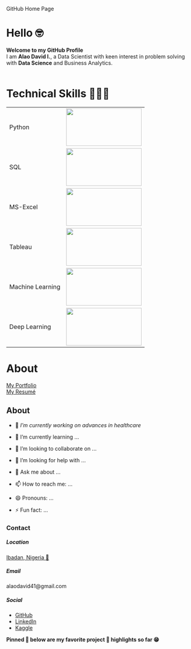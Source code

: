 GitHub Home Page
# Hello 🤓

**Welcome to my GitHub Profile** <br/>
I am **Alao David I.**, a Data Scientist with keen interest in problem solving with **Data Science** and Business Analytics.
<br/><br/>
# Technical Skills 👨🏽‍💻
| | |
|:--|:--|
| Python | <img src="https://www.python.org/static/img/python-logo@2x.png" width=200 height=100>|
| SQL |<img src="https://www.logo.wine/a/logo/MySQL/MySQL-Logo.wine.svg" width=200 height=100>
| MS-Excel | <img src="https://encrypted-tbn0.gstatic.com/images?q=tbn:ANd9GcTWsd09BaA-7OvTEVbMFpTwRkvNQO9FEAiCkA&usqp=CAU" width="200" height="100">
| Tableau | <img src="https://encrypted-tbn0.gstatic.com/images?q=tbn:ANd9GcTxHQwEvARABSie148g-GgboHsDqe2Awq0obg&usqp=CAU" width="200" height="100">
| Machine Learning | <img src="https://encrypted-tbn0.gstatic.com/images?q=tbn:ANd9GcTfYDhzR5vu8TiyJfKGFTwgKJZ-9gjVxNTN5Q7DaRxviqMut31AGu9eNR4&s=10" width="200" height="100">
| Deep Learning | <img src="https://encrypted-tbn0.gstatic.com/images?q=tbn:ANd9GcRbkMRMGBkSh5_7qvQMaj8M3hULDLArHS7eRw&usqp=CAU" width="200" height="100">

# About

[My Portfolio](https://invest41.github.io/AlaoDavid.github.io/)
<br/>
[My Resumé](https://github.com/invest41/Resume/blob/main/IMG_9326.jpeg)

## About

- 🔭 *I’m currently working on advances in healthcare*

- 🌱 I’m currently learning ...

- 👯 I’m looking to collaborate on ...

- 🤔 I’m looking for help with ...

- 💬 Ask me about ...

- 📫 How to reach me: ...

- 😄 Pronouns: ...

- ⚡ Fun fact: ...




### Contact
<div class="row">
  <div class="col6 col-12-small">
  <h5>Location</h5>
    <a href="https://maps.app.goo.gl/9ej8vPxqu2JeUyS4A">Ibadan, Nigeria 📍</a>
  <h5>Email</h5>
   <p>
     alaodavid41@gmail.com
   </p>
  </div>
  <div class=col-6 col-12-small">
   <h5>Social</h5>
   <ul class="icons alt">
     <li><a href="https://github.com/invest41" class="icon brands alt fa-github"><span class="label">GitHub</span></a></li>
     <li><a href="https://www.linkedin.com/in/david-alao-72362113b/" class="icon brands alt fa-linkedin"><span class="label">LinkedIn</span></a></li>
     <li><a href="https://www.kaggle.com/welcomehere" class="icon brands alt fa-kaggle"><span class="label">Kaggle</span></a></li>
   </ul>
  </div>
</div>

 




**Pinned 📌 below are my favorite project 📖 highlights so far 😁**
